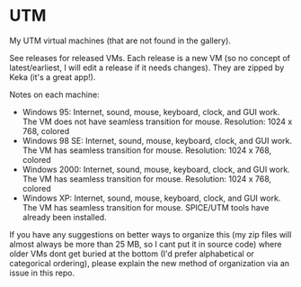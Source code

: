# UTM
My UTM virtual machines (that are not found in the gallery).

See releases for released VMs. Each release is a new VM (so no concept of latest/earliest, I will edit a release if it needs changes). They are zipped by Keka (it's a great app!).

Notes on each machine:

 - Windows 95: Internet, sound, mouse, keyboard, clock, and GUI work. The VM does not have seamless transition for mouse. Resolution: 1024 x 768, colored
 - Windows 98 SE: Internet, sound, mouse, keyboard, clock, and GUI work. The VM has seamless transition for mouse. Resolution: 1024 x 768, colored
 - Windows 2000: Internet, sound, mouse, keyboard, clock, and GUI work. The VM has seamless transition for mouse. Resolution: 1024 x 768, colored
 - Windows XP: Internet, sound, mouse, keyboard, clock, and GUI work. The VM has seamless transition for mouse. SPICE/UTM tools have already been installed.

If you have any suggestions on better ways to organize this (my zip files will almost always be more than 25 MB, so I cant put it in source code) where older VMs dont get buried at the bottom (I'd prefer alphabetical or categorical ordering), please explain the new method of organization via an issue in this repo.
